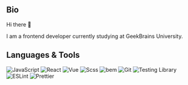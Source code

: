 ## Bio

Hi there 👋

I am a frontend developer currently studying at GeekBrains University. 

## Languages & Tools

![JavaScript](https://img.shields.io/badge/JavaScript-090909?style=for-the-badge&logo=javascript)
![React](https://img.shields.io/badge/react-090909?style=for-the-badge&logo=react)
![Vue](https://img.shields.io/badge/vue-090909?style=for-the-badge&logo=vue.js)
![Scss](https://img.shields.io/badge/Scss-090909?style=for-the-badge&logo=sass)
![bem](https://img.shields.io/badge/bem-090909?style=for-the-badge&logo=bem)
![Git](https://img.shields.io/badge/git-090909?style=for-the-badge&logo=git)
![Testing Library](https://img.shields.io/badge/testing_library-090909?style=for-the-badge&logo=testinglibrary)
![ESLint](https://img.shields.io/badge/eslint-090909?style=for-the-badge&logo=eslint)
![Prettier](https://img.shields.io/badge/prettier-090909?style=for-the-badge&logo=prettier)

